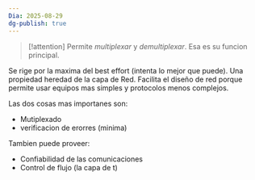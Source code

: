 ```yaml
---
Dia: 2025-08-29
dg-publish: true
---
```

>[!attention] Permite *multiplexar* y *demultiplexar*. Esa es su funcion principal.

Se rige por la maxima del best effort (intenta lo mejor que puede). Una propiedad heredad de la capa de Red. Facilita el diseño de red porque permite usar equipos mas simples y protocolos menos complejos. 

Las dos cosas mas importanes son:
- Mutiplexado
- verificacion de erorres (minima)

Tambien puede proveer:
- Confiabilidad de las comunicaciones 
- Control de flujo (la capa de t)

> 




